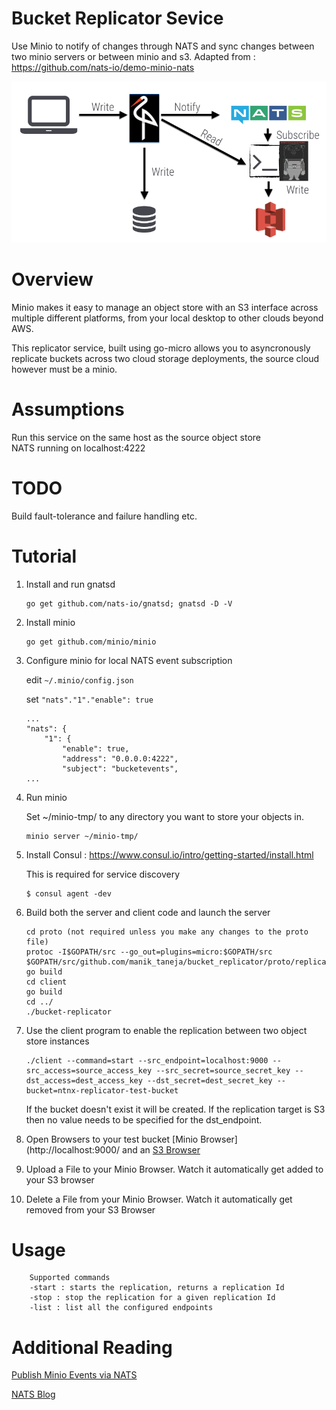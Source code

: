 # Bucket Replicator Sevice
Use Minio to notify of changes through NATS and sync changes between two minio servers or between minio
and s3.
Adapted from : https://github.com/nats-io/demo-minio-nats

![Diagram](/readme_img/diag.png?raw=true "Diagram")

# Overview
Minio makes it easy to manage an object store with an S3 interface across multiple different platforms, 
from your local desktop to other clouds beyond AWS.

This replicator service, built using go-micro allows you to asyncronously replicate buckets across 
two cloud storage deployments, the source cloud however must be a minio. 

# Assumptions
Run this service on the same host as the source object store  
NATS running on localhost:4222

# TODO
Build fault-tolerance and failure handling etc.


# Tutorial

1. Install and run gnatsd
    ```
    go get github.com/nats-io/gnatsd; gnatsd -D -V
    ```
1. Install minio
    ```
    go get github.com/minio/minio
    ```
1. Configure minio for local NATS event subscription
    
    edit `~/.minio/config.json`
    
    set `"nats"."1"."enable": true`
    
    ``` 
    ...
    "nats": {
        "1": {
            "enable": true,
            "address": "0.0.0.0:4222",
            "subject": "bucketevents",
    ...
    ```
1. Run minio
    
    Set ~/minio-tmp/ to any directory you want to store your objects in.
    
    ```
    minio server ~/minio-tmp/
    ```
1. Install Consul : https://www.consul.io/intro/getting-started/install.html

	This is required for service discovery
	```
	$ consul agent -dev
	```
1. Build both the server and client code and launch the server
	```
	cd proto (not required unless you make any changes to the proto file)
	protoc -I$GOPATH/src --go_out=plugins=micro:$GOPATH/src $GOPATH/src/github.com/manik_taneja/bucket_replicator/proto/replicator.proto
	go build
	cd client
	go build
	cd ../
	./bucket-replicator
	```
1. Use the client program to enable the replication between two object store instances
    ```
	./client --command=start --src_endpoint=localhost:9000 --src_access=source_access_key --src_secret=source_secret_key --dst_access=dest_access_key --dst_secret=dest_secret_key --bucket=ntnx-replicator-test-bucket
    ```

	If the bucket doesn't exist it will be created. If the replication target is S3 then no value needs to be
	specified for the dst_endpoint.
    
1. Open Browsers to your test bucket [Minio Browser](http://localhost:9000/ and 
an [S3 Browser](https://s3.console.aws.amazon.com/s3/buckets/ntnx-replicator-test-bucket/)

1. Upload a File to your Minio Browser. Watch it automatically get added to your S3 browser

1. Delete a File from your Minio Browser. Watch it automatically get removed from your S3 Browser

# Usage
```
	Supported commands
	-start : starts the replication, returns a replication Id
	-stop : stop the replication for a given replication Id
	-list : list all the configured endpoints
```

# Additional Reading
[Publish Minio Events via NATS](https://blog.minio.io/part-4-5-publish-minio-events-via-nats-79114ea5cd29#.s2sifywij)

[NATS Blog](http://nats.io/blog/)
